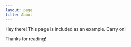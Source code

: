 ```yaml
---
layout: page
title: About
---
```


<p class="message">
  Hey there! This page is included as an example. Carry on!
</p>

Thanks for reading!
